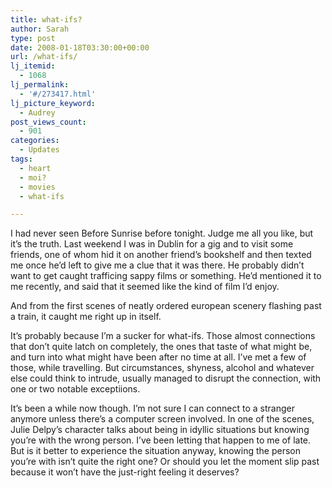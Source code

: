 ```yaml
---
title: what-ifs?
author: Sarah
type: post
date: 2008-01-18T03:30:00+00:00
url: /what-ifs/
lj_itemid:
  - 1068
lj_permalink:
  - '#/273417.html'
lj_picture_keyword:
  - Audrey
post_views_count:
  - 901
categories:
  - Updates
tags:
  - heart
  - moi?
  - movies
  - what-ifs

---
```

I had never seen Before Sunrise before tonight. Judge me all you like, but it&#8217;s the truth. Last weekend I was in Dublin for a gig and to visit some friends, one of whom hid it on another friend&#8217;s bookshelf and then texted me once he&#8217;d left to give me a clue that it was there. He probably didn&#8217;t want to get caught trafficing sappy films or something. He&#8217;d mentioned it to me recently, and said that it seemed like the kind of film I&#8217;d enjoy.

And from the first scenes of neatly ordered european scenery flashing past a train, it caught me right up in itself.

It&#8217;s probably because I&#8217;m a sucker for what-ifs. Those almost connections that don&#8217;t quite latch on completely, the ones that taste of what might be, and turn into what might have been after no time at all. I&#8217;ve met a few of those, while travelling. But circumstances, shyness, alcohol and whatever else could think to intrude, usually managed to disrupt the connection, with one or two notable exceptiions.

It&#8217;s been a while now though. I&#8217;m not sure I can connect to a stranger anymore unless there&#8217;s a computer screen involved. In one of the scenes, Julie Delpy&#8217;s character talks about being in idyllic situations but knowing you&#8217;re with the wrong person. I&#8217;ve been letting that happen to me of late. But is it better to experience the situation anyway, knowing the person you&#8217;re with isn&#8217;t quite the right one? Or should you let the moment slip past because it won&#8217;t have the just-right feeling it deserves?